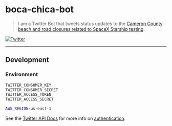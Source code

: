 # boca-chica-bot

>I am a Twitter Bot that tweets status updates to the [Cameron County beach and road
closures related to SpaceX Starship testing][cameron-county-spacex].

[![Twitter](https://img.shields.io/twitter/follow/BocaChicaBot?style=social)][@bocachicabot]

---

## Development

### Environment

```sh
TWITTER_CONSUMER_KEY
TWITTER_CONSUMER_SECRET
TWITTER_ACCESS_TOKEN
TWITTER_ACCESS_SECRET

AWS_REGION=us-east-1
```

See the [Twitter API Docs] for more info on [authentication][twitter-api-auth].

[@BocaChicaBot]:https://twitter.com/bocachicabot
[cameron-county-spacex]:https://www.cameroncounty.us/spacex/
[twitter api docs]:https://developer.twitter.com/en/docs/twitter-api
[twitter-api-auth]:https://developer.twitter.com/en/docs/authentication/overview
